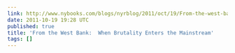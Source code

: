 ```yaml
---
link: http://www.nybooks.com/blogs/nyrblog/2011/oct/19/From-the-west-bank-part-two/
date: 2011-10-19 19:28 UTC
published: true
title: 'From the West Bank:  When Brutality Enters the Mainstream'
tags: []
---
```



